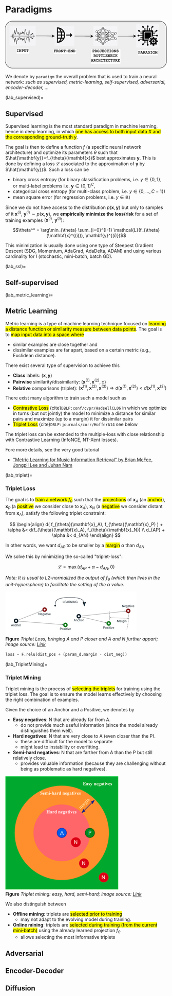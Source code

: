 # Paradigms

![top](/images/top.png)

We denote by `paradigm` the overall problem that is used to train a neural network: *such as supervised, metric-learning, self-supervised, adversarial, encoder-decoder, ...*




(lab_supervised)=
## Supervised

Supervised learning is the most standard paradigm in machine learning, hence in deep learning, in which <mark>one has access to both input data $X$ and the corresponding ground-truth $y$</mark>.

The goal is then to define a function $f$ (a specific neural network architecture) and optimize its parameters $\theta$ such that $\hat{\mathbf{y}}=f_{\theta}(\mathbf{x})$ best approximates $\mathbf{y}$.
This is done by defining a loss $\mathcal{L}$ associated to the approximation of $\mathbf{y}$ by $\hat{\mathbf{y}}$.
Such a loss can be
- binary cross entropy (for binary classification problems, i.e. $y \in \{0,1\}$, or multi-label problems i.e. $\mathbf{y} \in \{0,1\}^C$,
- categorical cross entropy (for multi-class problem, i.e. $y \in \{0,\ldots, C-1\}$)
- mean square error (for regression problems, i.e. $y \in \mathbb{R}$)

Since we do not have access to the distribution $p(\mathbf{x},\mathbf{y})$ but only to samples of it $\mathbf{x}^{(i)}$, $\mathbf{y}^{(i)} \sim p(\mathbf{x},\mathbf{y})$, we **empirically minimize the loss/risk** for a set of training examples $(\mathbf{x}^{(i)}$, $\mathbf{y}^{(i)})$:

$$\theta^* = \arg\min_{\theta} \sum_{i=0}^{I-1} \mathcal{L}(f_{\theta}(\mathbf{x}^{(i)}), \mathbf{y}^{(i)})$$

This minimization is usually done using one type of Steepest Gradient Descent (SDG, Momentum, AdaGrad, AdaDelta, ADAM) and using various cardinality for $I$ (stochastic, mini-batch, batch GD).




(lab_ssl)=
## Self-supervised







(lab_metric_learning)=
## Metric Learning

Metric learning is a type of machine learning technique focused on <mark>learning a distance function or similarity measure between data points</mark>.
The goal is to <mark>map input data into a space where</mark>
- similar examples are close together and
- dissimilar examples are far apart, based on a certain metric (e.g., Euclidean distance).

There exist several type of supervision to achieve this
- **Class** labels: $(\mathbf{x},\mathbf{y})$
- **Pairwise** similarity/dissimilarity: $(\mathbf{x}^{(1)},\mathbf{x}^{(2)},\pm)$
- **Relative** comparisons (triplet): $(\mathbf{x}^{(1)}, \mathbf{x}^{(2)},\mathbf{x}^{(3)}) \Rightarrow d(\mathbf{x}^{(1)},\mathbf{x}^{(2)}) < d(\mathbf{x}^{(1)},\mathbf{x}^{(3)})$

There exist many algorithm to train such a model such as
- <mark>Contrastive Loss</mark> {cite}`DBLP:conf/cvpr/HadsellCL06` in which we optimize in turns (but not jointly) the model to minimize a distance for similar pairs and maximize (up to a margin) it for dissimilar pairs
- <mark>Triplet Loss</mark> {cite}`DBLP:journals/corr/HofferA14` see below

The triplet loss can be extended to the multiple-loss with close relationship with Contrastive Learning (InfoNCE, NT-Xent losses).

Fore more details, see the very good tutorial
- ["Metric Learning for Music Information Retrieval" by Brian McFee, Jongpil Lee and Juhan Nam](https://github.com/bmcfee/ismir2020-metric-learning)




(lab_triplet)=
### Triplet Loss

The goal is to <mark>train a network $f_{\theta}$</mark> such that the <mark>projections</mark> of
$\mathbf{x}_A$ (an <mark>anchor</mark>),
$\mathbf{x}_P$ (a <mark>positive</mark> we consider close to $\mathbf{x}_A$),
$\mathbf{x}_N$ (a <mark>negative</mark> we consider distant from $\mathbf{x}_A$),
satisfy the following triplet constraint:

$$
\begin{align}
d( f_{\theta}(\mathbf{x}_A), f_{\theta}(\mathbf{x}_P) ) + \alpha &< d(f_{\theta}(\mathbf{x}_A), f_{\theta}(\mathbf{x}_N)) \\
d_{AP} + \alpha &< d_{AN}
\end{align}
$$

In other words, we want $d_{AP}$ to be smaller by a <mark>margin</mark> $\alpha$ than $d_{AN}$

We solve this by minimizing the so-called "triplet-loss":

$$\mathcal{L} = \max(d_{AP} + \alpha - d_{AN},0)$$

*Note: It is usual to L2-normalized the output of $f_{\theta}$ (which then lives in the unit-hypersphere) to facilitate the setting of the $\alpha$ value.*

![triplet-loss](/images/brick_triplet.png)\
**Figure**
*Triplet Loss, bringing A and P closer and A and N further appart; image source: [Link](https://towardsdatascience.com/triplet-loss-advanced-intro-49a07b7d8905)*

```python
loss = F.relu(dist_pos + (param_d.margin - dist_neg))
```




(lab_TripletMining)=
### Triplet Mining

Triplet mining is the process of <mark>selecting the triplets</mark> for training using the triplet loss.
The goal is to ensure the model learns effectively by choosing the right combination of examples.

Given the choice of an Anchor and a Positive, we denotes by

- **Easy negatives**: N that are already far from A.
	- do not provide much useful information (since the model already distinguishes them well).
- **Hard negatives**: N that are very close to A  (even closer than the P).
	- these are difficult for the model to separate
	- might lead to instability or overfitting.
- **Semi-hard negatives**: N that are farther from A than the P but still relatively close.
	- provides valuable information  (because they are challenging without being as problematic as hard negatives).

![triplet-mining](/images/brick_tripletmining.png)\
**Figure**
*Triplet mining: easy, hard, semi-hard; image source: [Link](https://www.researchgate.net/figure/Online-Triplet-Mining-strategies-For-an-anchor-blue-A-and-a-positive-green-P-sample_fig6_364057028)*

We also distinguish between
- **Offline mining**: triplets are <mark>selected prior to training</mark>
	- may not adapt to the evolving model during training.
- **Online mining**: triplets are <mark>selected during training (from the current mini-batch)</mark> using the already learned projection $f_{\theta}$
	- allows selecting the most informative triplets






## Adversarial



## Encoder-Decoder



## Diffusion

